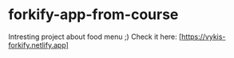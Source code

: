 # forkify-app-from-course
Intresting project about food menu ;) 
Check it here: [https://vykis-forkify.netlify.app]
